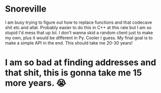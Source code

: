 # Snoreville

I am busy trying to figure out how to replace functions and that codecave shit etc and allat. Probably easier to do this in C++ at this rate but I am so stupid I'd mess that up lol. I don't wanna skid a random client just to make my own, plus it would be different in Py. Cooler I guess. My final goal is to make a simple API in the end. This should take me 20-30 years!

# I am so bad at finding addresses and that shit, this is gonna take me 15 more years. :sob:
